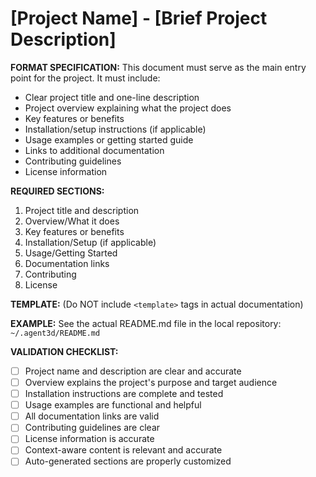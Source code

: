 # [Project Name] - [Brief Project Description]

**FORMAT SPECIFICATION:** This document must serve as the main entry point for the project. It must include:
- Clear project title and one-line description
- Project overview explaining what the project does
- Key features or benefits
- Installation/setup instructions (if applicable)
- Usage examples or getting started guide
- Links to additional documentation
- Contributing guidelines
- License information

**REQUIRED SECTIONS:**
1. Project title and description
2. Overview/What it does
3. Key features or benefits
4. Installation/Setup (if applicable)
5. Usage/Getting Started
6. Documentation links
7. Contributing
8. License

**TEMPLATE:** (Do NOT include `<template>` tags in actual documentation)
<template>
# {{project_name}} - {{project_description}}

## Overview
{{project_overview}}

## Key Features
- **{{feature_name}}** - {{feature_description}}
- **{{feature_name}}** - {{feature_description}}
- **{{feature_name}}** - {{feature_description}}

## Installation
{{installation_instructions}}
```{{language}}
{{installation_commands}}
```

## Quick Start
{{usage_instructions}}
```{{language}}
{{code_example}}
```

## Documentation
- [{{doc_name}}]({{doc_link}})
- [{{doc_name}}]({{doc_link}})
- [High-Level Design](docs/HIGH-LEVEL-DESIGN.md)
- [Contributing](CONTRIBUTING.md)

## Contributing
{{contributing_instructions}}

## License
{{license_info}}
</template>

**EXAMPLE:** See the actual README.md file in the local repository: `~/.agent3d/README.md`

**VALIDATION CHECKLIST:**
- [ ] Project name and description are clear and accurate
- [ ] Overview explains the project's purpose and target audience
- [ ] Installation instructions are complete and tested
- [ ] Usage examples are functional and helpful
- [ ] All documentation links are valid
- [ ] Contributing guidelines are clear
- [ ] License information is accurate
- [ ] Context-aware content is relevant and accurate
- [ ] Auto-generated sections are properly customized
